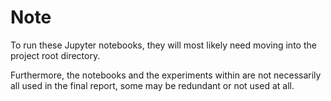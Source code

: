 # Note

To run these Jupyter notebooks, they will most likely need moving into the project root directory.

Furthermore, the notebooks and the experiments within are not necessarily all used in the final report, some may be redundant or not used at all.